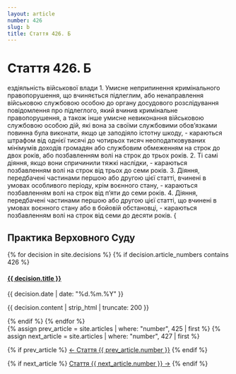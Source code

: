 ```yaml
---
layout: article
number: 426
slug: b
title: Стаття 426. Б
---
```


# Стаття 426. Б

ездіяльність військової влади 1. Умисне неприпинення кримінального правопорушення, що вчиняється підлеглим, або ненаправлення військовою службовою особою до органу досудового розслідування повідомлення про підлеглого, який вчинив кримінальне правопорушення, а також інше умисне невиконання військовою службовою особою дій, які вона за своїми службовими обов’язками повинна була виконати, якщо це заподіяло істотну шкоду, - караються штрафом від однієї тисячі до чотирьох тисяч неоподатковуваних мінімумів доходів громадян або службовим обмеженням на строк до двох років, або позбавленням волі на строк до трьох років. 2. Ті самі діяння, якщо вони спричинили тяжкі наслідки, - караються позбавленням волі на строк від трьох до семи років. 3. Діяння, передбачені частинами першою або другою цієї статті, вчинені в умовах особливого періоду, крім воєнного стану, - караються позбавленням волі на строк від п’яти до семи років. 4. Діяння, передбачені частинами першою або другою цієї статті, що вчинені в умовах воєнного стану або в бойовій обстановці, - караються позбавленням волі на строк від семи до десяти років. {

## Практика Верховного Суду

<div class="decisions-container">
{% for decision in site.decisions %}
  {% if decision.article_numbers contains 426 %}
    <div class="decision-item">
      <h4><a href="{{ decision.url }}">{{ decision.title }}</a></h4>
      <p class="decision-date">{{ decision.date | date: "%d.%m.%Y" }}</p>
      <p class="decision-excerpt">{{ decision.content | strip_html | truncate: 200 }}</p>
    </div>
  {% endif %}
{% endfor %}
</div>

<div class="article-navigation">
  {% assign prev_article = site.articles | where: "number", 425 | first %}
  {% assign next_article = site.articles | where: "number", 427 | first %}
  
  {% if prev_article %}
    <a href="{{ prev_article.url }}" class="prev-article">← Стаття {{ prev_article.number }}</a>
  {% endif %}
  
  {% if next_article %}
    <a href="{{ next_article.url }}" class="next-article">Стаття {{ next_article.number }} →</a>
  {% endif %}
</div>
